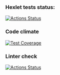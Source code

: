 ### Hexlet tests status:
[![Actions Status](https://github.com/DmitriyChebruchan/python-project-lvl2/workflows/hexlet-check/badge.svg)](https://github.com/DmitriyChebruchan/python-project-lvl2/actions)

### Code climate
[![Test Coverage](https://api.codeclimate.com/v1/badges/8f2233d4c51c92ad427c/test_coverage)](https://codeclimate.com/github/paambaati/codeclimate-action/test_coverage)

### Linter check
[![Actions Status](https://github.com/DmitriyChebruchan/python-project-lvl2/workflows/linter_check/badge.svg)](https://github.com/DmitriyChebruchan/python-project-lvl2/actions)